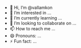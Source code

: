 - 👋 Hi, I’m @vallamkon
- 👀 I’m interested in ...
- 🌱 I’m currently learning ...
- 💞️ I’m looking to collaborate on ...
- 📫 How to reach me ...
- 😄 Pronouns: ...
- ⚡ Fun fact: ...

<!---
vallamkon/vallamkon is a ✨ special ✨ repository because its `README.md` (this file) appears on your GitHub profile.
You can click the Preview link to take a look at your changes.
--->
